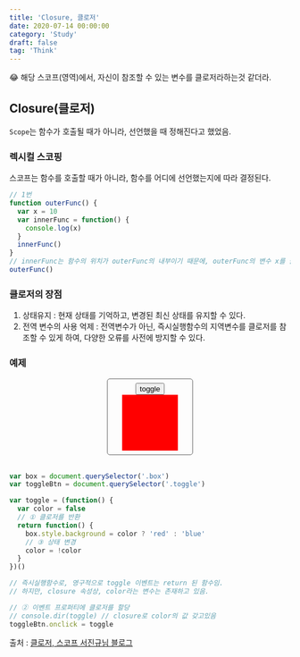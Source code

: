 ```yaml
---
title: 'Closure, 클로저'
date: 2020-07-14 00:00:00
category: 'Study'
draft: false
tag: 'Think'
---
```


😂 해당 스코프(영역)에서, 자신이 참조할 수 있는 변수를 클로저라하는것 같더라.

## Closure(클로저)

`Scope`는 함수가 호출될 때가 아니라, 선언했을 때 정해진다고 했었음.

### 렉시컬 스코핑

스코프는 함수를 호출할 때가 아니라, 함수를 어디에 선언했는지에 따라 결정된다.

```javascript
// 1번
function outerFunc() {
  var x = 10
  var innerFunc = function() {
    console.log(x)
  }
  innerFunc()
}
// innerFunc는 함수의 위치가 outerFunc의 내부이기 때문에, outerFunc의 변수 x를 클로저로 가져올 수있으며, innerFunc자신을 참조할 수 있다.
outerFunc()
```

### 클로저의 장점

1. 상태유지 : 현재 상태를 기억하고, 변경된 최신 상태를 유지할 수 있다.
2. 전역 변수의 사용 억제 : 전역변수가 아닌, 즉시실행함수의 지역변수를 클로저를 참조할 수 있게 하여, 다양한 오류를 사전에 방지할 수 있다.

### 예제

<div style="
  width : 30%;
  margin : 0 auto;
  display : flex;
  flex-direction : column;
  align-items : center;
  border : 1px solid #666666; 
  border-radius : 5px;
  padding : 0.5em 0;"
>
  <button class="toggle">toggle</button>
  <div class="box" style="width: 100px; height: 100px; background: red;"></div>
</div>
<br>
<script>
var box = document.querySelector('.box');
var toggleBtn = document.querySelector('.toggle');
var toggle = (function () {
  var color = false;
  // ① 클로저를 반환
  return function () {
    box.style.background = color ? 'red' : 'blue';
    // ③ 상태 변경
    color = !color;
  };
})();
toggleBtn.onclick = toggle;
</script>

```javascript
var box = document.querySelector('.box')
var toggleBtn = document.querySelector('.toggle')

var toggle = (function() {
  var color = false
  // ① 클로저를 반환
  return function() {
    box.style.background = color ? 'red' : 'blue'
    // ③ 상태 변경
    color = !color
  }
})()

// 즉시실행함수로, 영구적으로 toggle 이벤트는 return 된 함수임.
// 하지만, closure 속성상, color라는 변수는 존재하고 있음.

// ② 이벤트 프로퍼티에 클로저를 할당
// console.dir(toggle) // closure로 color의 값 갖고있음
toggleBtn.onclick = toggle
```

출처 : [클로저, 스코프 서진규님 블로그](https://velog.io/@jakeseo_me/%EC%9E%90%EB%B0%94%EC%8A%A4%ED%81%AC%EB%A6%BD%ED%8A%B8-%EA%B0%9C%EB%B0%9C%EC%9E%90%EB%9D%BC%EB%A9%B4-%EC%95%8C%EC%95%84%EC%95%BC-%ED%95%A0-33%EA%B0%80%EC%A7%80-%EA%B0%9C%EB%85%90-6-%ED%95%A8%EC%88%98%EC%99%80-%EB%B8%94%EB%A1%9D-%EC%8A%A4%EC%BD%94%ED%94%84-%EB%B2%88%EC%97%AD-dijuhrub1x)

